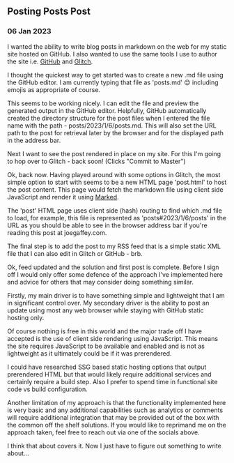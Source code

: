 ## Posting Posts Post

### 06 Jan 2023

I wanted the ability to write blog posts in markdown on the web for my static site hosted on GitHub. I also wanted to use the same tools I use to author the site i.e. [GitHub](https://github.com/joegaffey/joegaffey.github.io) and [Glitch](https://glitch.com/~joegaffey-web).

I thought the quickest way to get started was to create a new .md file using the GitHub editor. I am currently typing that file as 'posts.md' 😊 including emojis as appropriate of course.

This seems to be working nicely. I can edit the file and preview the generated output in the GitHub editor. Helpfully, GitHub automatically created the directory structure for the post files when I entered the file name with the path -
posts/2023/1/6/posts.md. This will also set the URL path to the post for retrieval later by the browser and for the displayed path in the address bar.

Next I want to see the post rendered in place on my site. For this I'm going to hop over to Glitch - back soon! (Clicks "Commit to Master")

Ok, back now. Having played around with some options in Glitch, the most simple option to start with seems to be a new HTML page 'post.html' to host the post content. This page would fetch the markdown file using client side JavaScript and render it using [Marked](https://marked.js.org/).

The 'post' HTML page uses client side (hash) routing to find which .md file to load, for example, this file is represented as 'posts#2023/1/6/posts' in the URL as you should be able to see in the browser address bar if you're reading this post at joegaffey.com.

The final step is to add the post to my RSS feed that is a simple static XML file that I can also edit in Glitch or GitHub - brb.

Ok, feed updated and the solution and first post is complete. Before I sign off I would only offer some defence of the approach I've implemented here and advice for others that may consider doing something similar.

Firstly, my main driver is to have something simple and lightweight that I am in significant control over.
My secondary driver is the ability to post an update using most any web browser while staying with GitHub static hosting only.

Of course nothing is free in this world and the major trade off I have accepted is the use of client side rendering using JavaScript.
This means the site requires JavaScript to be available and enabled and is not as lightweight as it ultimately could be if it was prerendered. 

I could have researched SSG based static hosting options that output prerendered HTML but that would likely require additional services and certainly require a build step. Also I prefer to spend time in functional site code vs build configuration.  

Another limitation of my approach is that the functionality implemented here is very basic and any additional capabilities such as analytics or comments will require additional integration that may be provided out of the box with the common off the shelf solutions.
If you would like to reprimand me on the approach taken, feel free to reach out via one of the socials above.

I think that about covers it. Now I just have to figure out something to write about...

